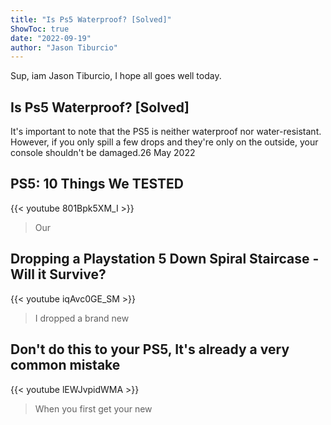 ```yaml
---
title: "Is Ps5 Waterproof? [Solved]"
ShowToc: true 
date: "2022-09-19"
author: "Jason Tiburcio" 
---
```


Sup, iam Jason Tiburcio, I hope all goes well today.
## Is Ps5 Waterproof? [Solved]
It's important to note that the PS5 is neither waterproof nor water-resistant. However, if you only spill a few drops and they're only on the outside, your console shouldn't be damaged.26 May 2022

## PS5: 10 Things We TESTED
{{< youtube 801Bpk5XM_I >}}
>Our 

## Dropping a Playstation 5 Down Spiral Staircase - Will it Survive?
{{< youtube iqAvc0GE_SM >}}
>I dropped a brand new 

## Don't do this to your PS5, It's already a very common mistake
{{< youtube lEWJvpidWMA >}}
>When you first get your new 


